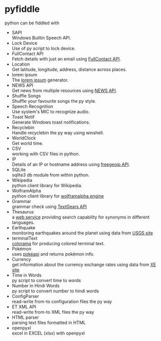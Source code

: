 # pyfiddle
python can be fiddled with
<br>
<ul>
<li>SAPI</li>
Windows Builtin Speech API.
<li>Lock Device</li>
Use of py script to lock device.
<li>FullContact API</li>
Fetch details with just an email using <a href="https://www.fullcontact.com/">FullContact API</a>.
<li>Location</li>
Get latitude, longitude, address, distance across places.
<li>lorem ipsum</li>
The <a href="https://loripsum.net/">lorem ipsum</a> generator.
<li>NEWS API</li>
Get news from multiple resources using <a href="https://newsapi.org/">NEWS API</a>.
<li>Shuffle Songs</li>
Shuffle your favourite songs the py style.
<li>Speech Recognition</li>
Use system's MIC to recognize audio.
<li>Toast Notif</li>
Generate Windows toast notifications.
<li>Recyclebin</li>
Handle recyclebin the py way using winshell.
<li>WorldClock</li>
Get world time.
<li>CSV</li>
working with CSV files in python.
<li>IP</li>
Details of an IP or hostname address using <a href="http://freegeoip.net/">freegeoip API</a>.
<li>SQLite</li>
sqlite3 db module from within python.
<li>Wikipedia</li>
python client library for Wikipedia.
<li>WolframAlpha</li>
python client library for <a href="http://www.wolframalpha.com/">wolframalpha engine</a>
<li>Grammar</li>
grammar check using <a href="https://textgears.com/">TextGears API</a>
<li>Thesaurus</li>
a <a href="http://thesaurus.altervista.org/service">web service</a> providing search capability for synonyms in different languages.
<li>Earthquake</li>
monitoring earthquakes around the planet using data from <a href="https://earthquake.usgs.gov/" target="_blank">USGS site</a>
<li>terminalText</li>
<a href="https://pypi.org/project/colorama/">colorama</a> for producing colored terminal text.
<li>Pokémon</li>
uses <a href="https://pokeapi.co/" target="_blank">pokéapi</a> and returns pokémon info.
<li>Currency</li>
get information about the currency exchange rates using data from <a href="https://www.xe.com/" target="_blank">XE site</a>
<li>Time in Words</li>
py script to convert time to words
<li>Number in Hindi Words</li>
py script to convert number to hindi words
<li>ConfigParser</li>
read-write from-to configuration files the py way
<li>ET XML API</li>
read-write from-to XML files the py way
<li>HTML parser</li>
parsing text files formatted in HTML
<li>openpyxl</li>
excel in EXCEL (xlsx) with openpyxl
</ul>

